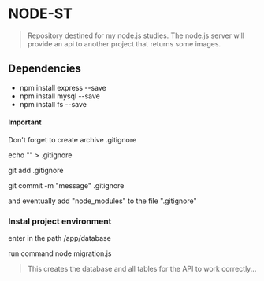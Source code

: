 # NODE-ST
> Repository destined for my node.js studies.
> The node.js server will provide an api to another project
> that returns some images.

## Dependencies
+ npm install express --save
+ npm install mysql --save
+ npm install fs --save

#### Important
Don't forget to create archive .gitignore

echo "" > .gitignore

git add .gitignore

git commit -m "message" .gitignore

and eventually add "node_modules" to the file ".gitignore"


### Instal project environment

enter in the path /app/database

run command node migration.js

> This creates the database and all tables for the API to work correctly...
